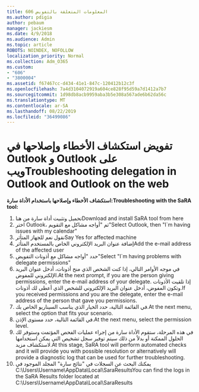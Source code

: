 ```yaml
---
title: 606 المعلومات المتعلقة بالتفويض
ms.author: pdigia
author: pebaum
manager: jackiesm
ms.date: 4/9/2018
ms.audience: Admin
ms.topic: article
ROBOTS: NOINDEX, NOFOLLOW
localization_priority: Normal
ms.collection: Adm_O365
ms.custom:
- "606"
- "3800004"
ms.assetid: f67467cc-d434-41e1-847c-120412b12c3f
ms.openlocfilehash: 7a4d3104072919a604ce828f95d59a7d1412a7b7
ms.sourcegitcommit: 1d98db8acb9959aba3b5e308a567ade6b62da56c
ms.translationtype: MT
ms.contentlocale: ar-SA
ms.lasthandoff: 08/22/2019
ms.locfileid: "36499086"
---
```

# <a name="troubleshooting-delegation-in-outlook-and-outlook-on-the-web"></a><span data-ttu-id="22227-102">تفويض استكشاف الأخطاء وإصلاحها في Outlook و Outlook على ويب</span><span class="sxs-lookup"><span data-stu-id="22227-102">Troubleshooting delegation in Outlook and Outlook on the web</span></span>

<span data-ttu-id="22227-103">**استكشاف الأخطاء وإصلاحها باستخدام الأداة سارة:**</span><span class="sxs-lookup"><span data-stu-id="22227-103">**Troubleshooting with the SaRA tool:**</span></span>

1. <span data-ttu-id="22227-104">تحميل وتثبيت أداة سارة من هنا</span><span class="sxs-lookup"><span data-stu-id="22227-104">Download and install SaRA tool from here</span></span>
1. <span data-ttu-id="22227-105">اختر Outlook، ثم "أواجه مشاكل مع التقويم"</span><span class="sxs-lookup"><span data-stu-id="22227-105">Select Outlook, then "I\`m having issues with my calendar"</span></span>
1. <span data-ttu-id="22227-106">نقول نعم للجهاز المتأثر</span><span class="sxs-lookup"><span data-stu-id="22227-106">Say Yes for affected machine</span></span>
1. <span data-ttu-id="22227-107">إضافة عنوان البريد الإلكتروني الخاص بالمستخدم المتأثر</span><span class="sxs-lookup"><span data-stu-id="22227-107">Add the e-mail address of the affected user</span></span>
1. <span data-ttu-id="22227-108">حدد "أواجه مشاكل مع أذونات التفويض"</span><span class="sxs-lookup"><span data-stu-id="22227-108">Select "I\`m having problems with delegate permissions"</span></span>
1. <span data-ttu-id="22227-109">في موجه الأوامر التالي، إذا كنت الشخص الذي منح أذونات، أدخل عنوان البريد الإلكتروني للمفوض.</span><span class="sxs-lookup"><span data-stu-id="22227-109">At the next prompt, if you are the person giving permissions, enter the e-mail address of your delegate.</span></span> <span data-ttu-id="22227-110">إذا تلقيت الأذونات وتكون المفوض، أدخل عنوان البريد الإلكتروني للشخص الذي أعطى لك أذونات.</span><span class="sxs-lookup"><span data-stu-id="22227-110">If you received permissions and you are the delegate, enter the e-mail address of the person that gave you permissions.</span></span>
1. <span data-ttu-id="22227-111">في القائمة التالية، حدد الخيار الذي يناسب السيناريو الخاص بك.</span><span class="sxs-lookup"><span data-stu-id="22227-111">At the next menu, select the option that fits your scenario.</span></span>
1. <span data-ttu-id="22227-112">في القائمة التالية، حدد مستوى الإذن.</span><span class="sxs-lookup"><span data-stu-id="22227-112">At the next menu, select the permission level.</span></span>
1. <span data-ttu-id="22227-113">في هذه المرحلة، ستقوم الأداة سارة من إجراء عمليات الفحص المؤتمت وستوفر لك الحلول الممكنة أو بدلاً من ذلك سيتم توفير سجل تشخيص التي يمكن استخدامها لاستكشاف مزيد.</span><span class="sxs-lookup"><span data-stu-id="22227-113">At this stage, SaRA tool will perform automated checks and it will provide you with possible resolution or alternatively will provide a diagnostic log that can be used for further troubleshooting.</span></span>
1. <span data-ttu-id="22227-114">يمكنك البحث عن السجلات في "نتائج سارة" المجلد الموجود في C:\Users\Username\AppData\Local\SaraResults</span><span class="sxs-lookup"><span data-stu-id="22227-114">You can find the logs in the SaRA Results folder located at C:\Users\Username\AppData\Local\SaraResults</span></span>
